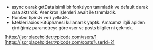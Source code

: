 - async olarak getData isimli bir fonksiyon tanımladık ve default olarak dısa aktardık. Asenkron işlemleri await ile tanımladık.
- Number tipinde veri yolladık.
- İstekleri axios kütüphanesi kullanarak yaptık. Amacımız  ilgili apiden girdiğimiz parametreye göre user ve posts bilgilerini çekmek. 

[https://jsonplaceholder.typicode.com/users/1] 
[https://jsonplaceholder.typicode.com/posts?userId=2]

